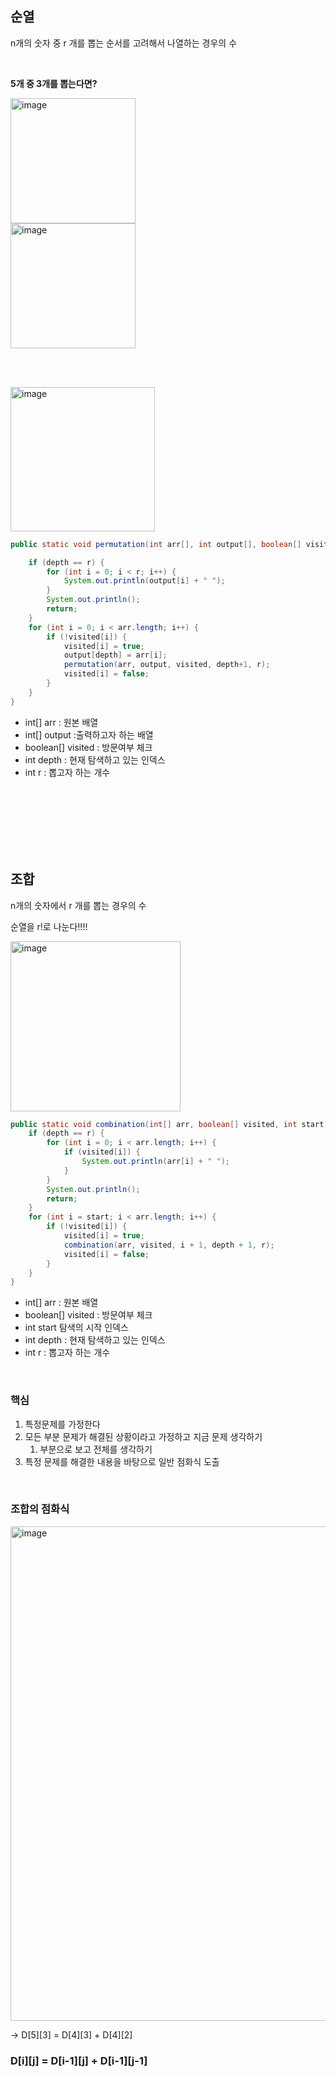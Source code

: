 ## 순열
n개의 숫자 중 r 개를 뽑는 순서를 고려해서 나열하는 경우의 수

<br>

**5개 중 3개를 뽑는다면?**

<img width="200" alt="image" src="https://github.com/user-attachments/assets/dcbebef1-c793-4e69-a978-1a9e824de07c">  

<br>

<img width="200" alt="image" src="https://github.com/user-attachments/assets/34d9b1da-9f4f-4b73-9585-931eec8fdf1f">


<br><br>


<img width="231" alt="image" src="https://github.com/user-attachments/assets/bce09fe8-277d-413d-9ed1-808c81e71eb4">


```java
public static void permutation(int arr[], int output[], boolean[] visited, int depth, int r) {

    if (depth == r) {
        for (int i = 0; i < r; i++) {
            System.out.println(output[i] + " ");
        }
        System.out.println();
        return;    
    }
    for (int i = 0; i < arr.length; i++) {
        if (!visited[i]) {
            visited[i] = true;
            output[depth] = arr[i];
            permutation(arr, output, visited, depth+1, r);
            visited[i] = false;
        }
    }
}
```

- int[] arr : 원본 배열
- int[] output :출력하고자 하는 배열
- boolean[] visited : 방문여부 체크
- int depth : 현재 탐색하고 있는 인덱스
- int r : 뽑고자 하는 개수


<br>
<br><br>

<br>

<br>

<br>




## 조합
n개의 숫자에서 r 개를 뽑는 경우의 수  

순열을 r!로 나눈다!!!! 

<img width="272" alt="image" src="https://github.com/user-attachments/assets/e612f5b1-ddc5-46a5-9a83-7b5217442f70">


```java
public static void combination(int[] arr, boolean[] visited, int start, int depth, int r) {
    if (depth == r) {
        for (int i = 0; i < arr.length; i++) {
            if (visited[i]) {
                System.out.println(arr[i] + " ");
            }
        }
        System.out.println();
        return;        
    }
    for (int i = start; i < arr.length; i++) {
        if (!visited[i]) {
            visited[i] = true;
            combination(arr, visited, i + 1, depth + 1, r);
            visited[i] = false;
        }
    }
}
```
- int[] arr : 원본 배열
- boolean[] visited : 방문여부 체크
- int start 탐색의 시작 인덱스
- int depth : 현재 탐색하고 있는 인덱스
- int r : 뽑고자 하는 개수

<br>

### 핵심

1. 특정문제를 가정한다
2. 모든 부분 문제가 해결된 상황이라고 가정하고 지금 문제 생각하기
    1. 부분으로 보고 전체를 생각하기
3. 특정 문제를 해결한 내용을 바탕으로 일반 점화식 도출



<br>

### 조합의 점화식 
<img width="791" alt="image" src="https://github.com/user-attachments/assets/67d956d7-df2f-4ba3-b116-30e1b6051424">

-> D[5][3] = D[4][3] + D[4][2]   
  
 
### D[i][j] = D[i-1][j] + D[i-1][j-1]

